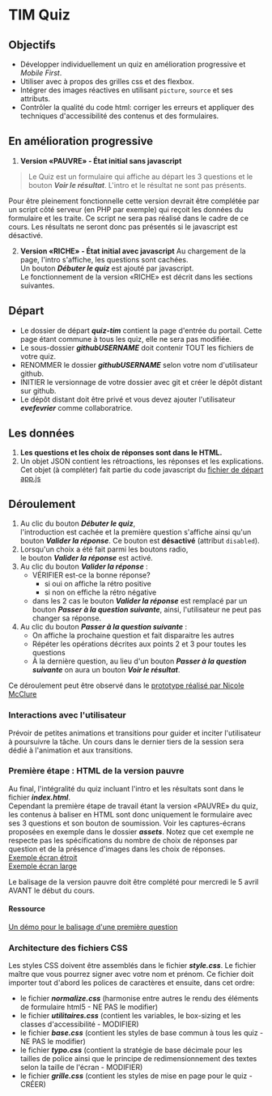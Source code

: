 # TIM Quiz

## Objectifs
- Développer individuellement un quiz en amélioration progressive et *Mobile First*.
- Utiliser avec à propos des grilles css et des flexbox.
- Intégrer des images réactives en utilisant `picture`, `source` et ses attributs.
- Contrôler la qualité du code html: corriger les erreurs et appliquer des techniques d'accessibilité des contenus et des formulaires.

## En amélioration progressive
1. __Version «PAUVRE» - État initial sans javascript__
> Le Quiz est un formulaire qui affiche au départ les 3 questions et le bouton __*Voir le résultat*__. L'intro et le résultat ne sont pas présents.
  
Pour être pleinement fonctionnelle cette version devrait être complétée par un script côté serveur (en PHP par exemple) qui reçoit les données du formulaire et les traite. Ce script ne sera pas réalisé dans le cadre de ce cours. Les résultats ne seront donc pas présentés si le javascript est désactivé. 
  
2. __Version «RICHE» - État initial avec javascript__
Au chargement de la page, l'intro s'affiche, les questions sont cachées.  
Un bouton __*Débuter le quiz*__ est ajouté par javascript.  
Le fonctionnement de la version «RICHE» est décrit dans les sections suivantes. 

## Départ
- Le dossier de départ __*quiz-tim*__ contient la page d'entrée du portail. Cette page étant commune à tous les quiz, elle ne sera pas modifiée.
- Le sous-dossier __*githubUSERNAME*__ doit contenir TOUT les fichiers de votre quiz. 
- RENOMMER le dossier __*githubUSERNAME*__ selon votre nom d'utilisateur github.
- INITIER le versionnage de votre dossier avec git et créer le dépôt distant sur github.
- Le dépôt distant doit être privé et vous devez ajouter l'utilisateur __*evefevrier*__ comme collaboratrice. 

## Les données
1. __Les questions et les choix de réponses sont dans le HTML.__
2. Un objet JSON contient les rétroactions, les réponses et les explications.
Cet objet (à compléter) fait partie du code javascript du [fichier de départ app.js](githubUSERNAME/assets/js/app.js) 


## Déroulement 
1. Au clic du bouton __*Débuter le quiz*__,   
l'introduction est cachée et la première question s'affiche ainsi qu'un bouton __*Valider la réponse*__. Ce bouton est __désactivé__ (attribut `disabled`).
2. Lorsqu'un choix a été fait parmi les boutons radio,  
le bouton __*Valider la réponse*__ est activé.
3. Au clic du bouton __*Valider la réponse*__ :   
   - VÉRIFIER est-ce la bonne réponse?  
        - si oui on affiche la rétro positive   
        - si non on effiche la rétro négative  
    - dans les 2 cas le bouton __*Valider la réponse*__ est remplacé par un bouton __*Passer à la question suivante*__, ainsi, l'utilisateur ne peut pas changer sa réponse.  
3. Au clic du bouton __*Passer à la question suivante*__ :
    - On affiche la prochaine question et fait disparaitre les autres
    - Répéter les opérations décrites aux points 2 et 3 pour toutes les questions
   - À la dernière question, au lieu d'un bouton __*Passer à la question suivante*__ on aura un bouton __*Voir le résultat*__.

Ce déroulement peut être observé dans le [prototype réalisé par Nicole McClure](https://snhqh6.axshare.com/#id=g2y17t&p=portail_timquiz)

### Interactions avec l'utilisateur
Prévoir de petites animations et transitions pour guider et inciter l'utilisateur à poursuivre la tâche. Un cours dans le dernier tiers de la session sera dédié à l'animation et aux transitions. 

### Première étape : HTML de la version pauvre
Au final, l'intégralité du quiz incluant l'intro et les résultats sont dans le fichier __*index.html*__.   
Cependant la première étape de travail étant la version «PAUVRE» du quiz, les contenus à baliser en HTML sont donc uniquement le formulaire avec ses 3 questions et son bouton de soumission. Voir les captures-écrans proposées en exemple dans le dossier __*assets*__. Notez que cet exemple ne respecte pas les spécifications du nombre de choix de réponses par question et de la présence d'images dans les choix de réponses.  
[Exemple écran étroit](_ressources_/_captures-ecran-d-un-exemple/sans-javascript/etroit.png)  
[Exemple écran large](_ressources_/_captures-ecran-d-un-exemple/sans-javascript/large.png)  
  
Le balisage de la version pauvre doit être complété pour mercredi le 5 avril AVANT le début du cours.  

#### Ressource
[Un démo pour le balisage d'une première question](githubUSERNAME/_ressources_/demo-question.html)

### Architecture des fichiers CSS
Les styles CSS doivent être assemblés dans le fichier __*style.css*__.
Le fichier maître que vous pourrez signer avec votre nom et prénom. 
Ce fichier doit importer tout d'abord les polices de caractères et ensuite, dans cet ordre:
- le fichier __*normalize.css*__ (harmonise entre autres le rendu des éléments de formulaire html5 - NE PAS le modifier)
- le fichier __*utilitaires.css*__ (contient les variables, le box-sizing et les classes d'accessibilité - MODIFIER)
- le fichier __*base.css*__ (contient les styles de base commun à tous les quiz - NE PAS le modifier)
- le fichier __*typo.css*__ (contient la stratégie de base décimale pour les tailles de police ainsi que le principe de redimensionnement des textes selon la taille de l'écran - MODIFIER)
- le fichier __*grille.css*__ (contient les styles de mise en page pour le quiz - CRÉER)
